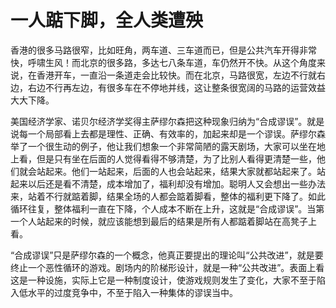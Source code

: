 # 一人踮下脚，全人类遭殃

香港的很多马路很窄，比如旺角，两车道、三车道而已，但是公共汽车开得非常快，呼啸生风！而北京的很多路，多达七八条车道，车仍然开不快。从这个角度来说，在香港开车，一直沿一条道走会比较快。而在北京，马路很宽，左边不行就右边，右边不行再左边，有很多车在不停地并线，这让整条很宽阔的马路的运营效益大大下降。 

美国经济学家、诺贝尔经济学奖得主萨缪尔森把这种现象归纳为“合成谬误”。就是说每一个局部看上去都是理性、正确、有效率的，加起来却是一个谬误。萨缪尔森举了一个很生动的例子，他让我们想象一个非常简陋的露天剧场，大家可以坐在地上看，但是只有坐在后面的人觉得看得不够清楚，为了比别人看得更清楚一些，他们就会站起来。他们一站起来，后面的人也会站起来，结果大家就都站起来了。站起来以后还是看不清楚，成本增加了，福利却没有增加。聪明人又会想出一些办法来，站着不行就踮着脚，结果全场的人都会踮着脚看，整体的福利更下降了。如此循环往复，整体福利一直在下降，个人成本不断在上升，这就是“合成谬误”。当第一个人站起来的时候，就应该能想到最后的结果是所有人都踮着脚站在高凳子上看。 

“合成谬误”只是萨缪尔森的一个概念，他真正要提出的理论叫“公共改进”，就是要终止一个恶性循环的游戏。剧场内的阶梯形设计，就是一种“公共改进”。表面上看这是一种设施，实际上它是一种制度设计，使游戏规则发生了变化，大家不至于陷入低水平的过度竞争中，不至于陷入一种集体的谬误当中。